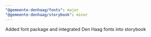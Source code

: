 ```yaml
---
"@gemeente-denhaag/fonts": major
"@gemeente-denhaag/storybook": minor
---
```


Added font package and integrated Den Haag fonts into storybook
